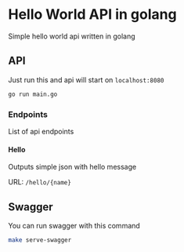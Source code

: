# Hello World API in golang

Simple hello world api written in golang

## API

Just run this and api will start on `localhost:8080`

```bash
go run main.go
```

### Endpoints

List of api endpoints

#### Hello

Outputs simple json with hello message

URL: `/hello/{name}`

## Swagger

You can run swagger with this command

```bash
make serve-swagger
```
